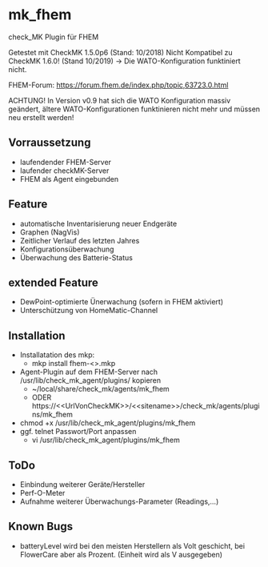 # mk_fhem

check_MK Plugin für FHEM

Getestet mit CheckMK 1.5.0p6 (Stand: 10/2018)
Nicht Kompatibel zu CheckMK 1.6.0! (Stand 10/2019)
 -> Die WATO-Konfiguration funktiniert nicht.

FHEM-Forum: https://forum.fhem.de/index.php/topic,63723.0.html

ACHTUNG! In Version v0.9 hat sich die WATO Konfiguration massiv geändert, ältere WATO-Konfigurationen funktinieren nicht mehr und müssen neu erstellt werden!

## Vorraussetzung
* laufendender FHEM-Server
* laufender checkMK-Server
* FHEM als Agent eingebunden

## Feature
* automatische Inventarisierung neuer Endgeräte
* Graphen (NagVis)
* Zeitlicher Verlauf des letzten Jahres
* Konfigurationsüberwachung
* Überwachung des Batterie-Status

## extended Feature
* DewPoint-optimierte Ünerwachung (sofern in FHEM aktiviert)
* Unterschützung von HomeMatic-Channel

## Installation
* Installatation des mkp:
  * mkp install fhem-<<version>>.mkp
* Agent-Plugin auf dem FHEM-Server nach /usr/lib/check_mk_agent/plugins/ kopieren
  * ~/local/share/check_mk/agents/mk_fhem 
  * ODER https://\<\<UrlVonCheckMK\>\>/\<\<sitename\>\>/check_mk/agents/plugins/mk_fhem
* chmod +x /usr/lib/check_mk_agent/plugins/mk_fhem
* ggf. telnet Passwort/Port anpassen
  * vi /usr/lib/check_mk_agent/plugins/mk_fhem

## ToDo
* Einbindung weiterer Geräte/Hersteller
* Perf-O-Meter
* Aufnahme weiterer Überwachungs-Parameter (Readings,...)

## Known Bugs
* batteryLevel wird bei den meisten Herstellern als Volt geschicht, bei FlowerCare aber als Prozent. (Einheit wird als V ausgegeben)
